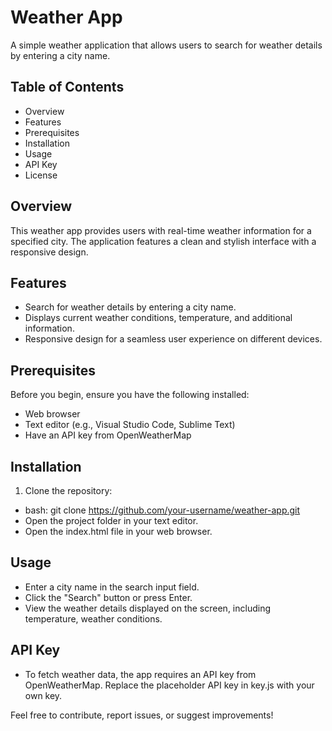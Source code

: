 # Weather App

A simple weather application that allows users to search for weather details by entering a city name.

## Table of Contents

- Overview
- Features
- Prerequisites
- Installation
- Usage
- API Key
- License

## Overview

This weather app provides users with real-time weather information for a specified city. The application features a clean and stylish interface with a responsive design.

## Features

- Search for weather details by entering a city name.
- Displays current weather conditions, temperature, and additional information.
- Responsive design for a seamless user experience on different devices.

## Prerequisites

Before you begin, ensure you have the following installed:

- Web browser
- Text editor (e.g., Visual Studio Code, Sublime Text)
- Have an API key from OpenWeatherMap

## Installation

1. Clone the repository:

-  bash: git clone https://github.com/your-username/weather-app.git
-  Open the project folder in your text editor.
-  Open the index.html file in your web browser.

## Usage
-  Enter a city name in the search input field.
-  Click the "Search" button or press Enter.
-  View the weather details displayed on the screen, including temperature, weather conditions.

## API Key
- To fetch weather data, the app requires an API key from OpenWeatherMap. Replace the placeholder API key in key.js with your own key.


Feel free to contribute, report issues, or suggest improvements!


